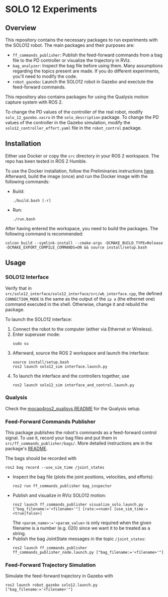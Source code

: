# SOLO 12 Experiments

## Overview

This repository contains the necessary packages to run experiments with the SOLO12 robot.
The main packages and their purposes are:
- `ff_commands_publisher`: Publish the feed-forward commands from a bag file to the PD controller or visualize the trajectory in RViz.
- `bag_analyzer`: Inspect the bag file before using them. Many assumptions regarding the topics present are made. If you do different experiments, you'll need to modify the code.
- `robot_gazebo`: Launch the SOLO12 robot in Gazebo and exectute the feed-forward commands.

This repository also contains packages for using the Qualysis motion capture system with ROS 2.

To change the PD values of the controller of the real robot, modify `solo_12_gazebo.xacro` in the `solo_description` package.
To change the PD values of the controller in the Gazebo simulation, modify the `solo12_controller_effort.yaml` file in the `robot_control` package.

## Installation

Either use Docker or copy the `src` directory in your ROS 2 workspace. The repo has been tested in ROS 2 Humble.

To use the Docker installation, follow the Preliminaries instructions [here](https://github.com/ddebenedittis/docker_ros_nvidia?tab=readme-ov-file#preliminaries). Afterward, build the image (once) and run the Docker image with the following commands:
- Build:
    ```shell
    ./build.bash [-r]
    ```
- Run:
    ```shell
    ./run.bash
    ```

After having entered the workspace, you need to build the packages. The following command is recommended:
```shell
colcon build --symlink-install --cmake-args -DCMAKE_BUILD_TYPE=Release -DCMAKE_EXPORT_COMPILE_COMMANDS=ON && source install/setup.bash
```

## Usage

### SOLO12 Interface

Verify that in `src/solo12_interface/solo12_interface/src/wb_interface.cpp`, the defined `CONNECTION_MODE` is the same as the output of the `ip a` (the ethernet one) command executed in the shell. Otherwise, change it and rebuild the package.

To launch the SOLO12 interface:
1. Connect the robot to the computer (either via Ethernet or Wireless).
2. Enter superuser mode:
    ```shell
    sudo su
    ```
3. Afterward, source the ROS 2 workspace and launch the interface:
    ```shell
    source install/setup.bash
    ros2 launch solo12_sim interface.launch.py
    ```
4. To launch the interface and the controllers together, use
    ```shell
    ros2 launch solo12_sim interface_and_control.launch.py
    ```

### Qualysis

Check the [mocap4ros2_qualisys README](src/mocap4ros2_qualisys/README.md) for the Qualysis setup.

### Feed-Forward Commands Publisher

This package publishes the robot's commands as a feed-forward control signal.
To use it, record your bag files and put them in `src/ff_commands_publisher/bags/`.
More detailed instructions are in the package's [README]((src/ff_commands_publisher/README.md)).

The bags should be recorded with
```shell
ros2 bag record --use_sim_time /joint_states
```

- Inspect the bag file (plots the joint positions, velocities, and efforts):
    ```shell
    ros2 run ff_commands_publisher bag_inspector
    ```
- Publish and visualize in RViz SOLO12 motion:
    ```shell
    ros2 launch ff_commands_publisher visualize_solo.launch.py ["bag_filename:='<filename>'"] [rate:=<num>] [use_sim_time:=<true|false>]
    ```
    The `<param_name>:='<param_value>` is only required when the given filename is a number (e.g. 020) since we want it to be treated as a string.
- Publish the bag JointState messages in the topic `/joint_states`:
    ```shell
    ros2 launch ff_commands_publisher ff_commands_publisher_node.launch.py ["bag_filename:='<filename>'"]
    ```

### Feed-Forward Trajectory Simulation

Simulate the feed-forward trajectory in Gazebo with
```shell
ros2 launch robot_gazebo solo12.launch.py ["bag_filename:='<filename>'"]
```
